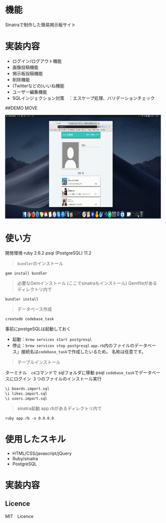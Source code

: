 # 機能
Sinatraで制作した簡易掲示板サイト

# 実装内容
- ログイン/ログアウト機能　
- 画像投稿機能　
- 掲示板投稿機能
- 削除機能　
- (Twitterなどの)いいね機能
- ユーザー編集機能
- SQLインジェクション対策　：エスケープ処理、バリデーションチェック　

##DEMO MOVE

![circleanimationmuvie](https://github.com/osukar0710/sns_board/blob/master/sns_board.mov.gif)


# 使い方

開発環境
    ruby 2.6.2
    psql (PostgreSQL) 11.2

> `bundler`のインストール
```
gem install bundler
```
> 必要なGemインストール (ここでsinatraもインストール)
Gemfileがあるディレクトリ内で
```
bundler install
```
> データベース作成
```
createdb codebase_task
```
事前にpostgeSQLは起動しておく
- 起動：`brew services start postgresql`
- 停止：`brew services stop postgresql`
`app.rb`内のファイルのデータベース」接続名は`codebase_task`で作成したいるため。
名称は任意です。

> テーブルインストール

ターミナル　`cd`コマンドで
sqlフォルダに移動
psql `codebase_task`でデータベースにログイン
３つのファイルのインストール実行
```
\i boards.import.sql
\i likes.import.sql
\i users.import.sql
```

> sinatra起動
app.rbがあるディレクトリ内で
```
ruby app.rb -o 0.0.0.0
```
# 使用したスキル
- HTML/CSS/javascript/jQuery
- Ruby/sinatra
- PostgreSQL

# 実装内容

## Licence
MIT　Licence
